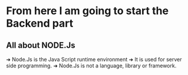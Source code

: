 # From here I am going to start the Backend part
## All about NODE.Js

➜ Node.Js is the Java Script runtime environment
➜ It is used for server side programming.
➜ Node.Js is not a language, library or framework.